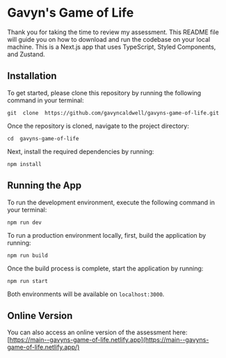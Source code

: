 # Gavyn's Game of Life

Thank you for taking the time to review my assessment. This README file will guide you on how to download and run the codebase on your local machine. This is a Next.js app that uses TypeScript, Styled Components, and Zustand.

## Installation

To get started, please clone this repository by running the following command in your terminal:

`git  clone  https://github.com/gavyncaldwell/gavyns-game-of-life.git`

Once the repository is cloned, navigate to the project directory:

`cd  gavyns-game-of-life`

Next, install the required dependencies by running:

`npm install`

## Running the App

To run the development environment, execute the following command in your terminal:

`npm run dev`

To run a production environment locally, first, build the application by running:

`npm run build`

Once the build process is complete, start the application by running:

`npm run start`

Both environments will be available on `localhost:3000`.

## Online Version

You can also access an online version of the assessment here: [https://main--gavyns-game-of-life.netlify.app](https://main--gavyns-game-of-life.netlify.app/)
